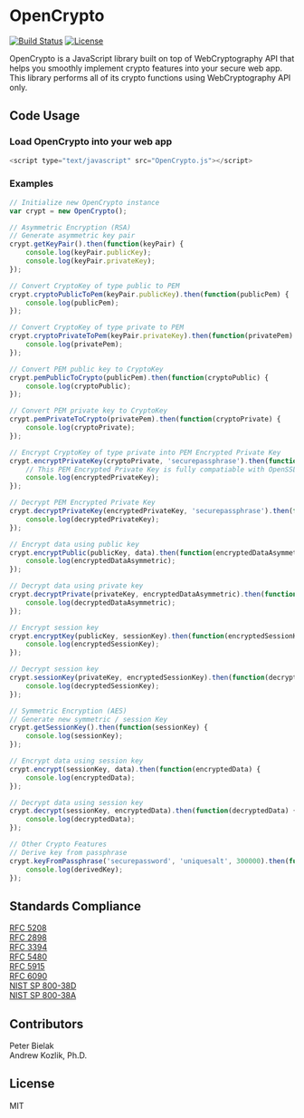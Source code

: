 # OpenCrypto
[![Build Status](https://travis-ci.org/safebash/OpenCrypto.svg?branch=master)](https://travis-ci.org/safebash/OpenCrypto)
[![License](https://img.shields.io/badge/License-MIT-blue.svg)](https://raw.githubusercontent.com/safebash/OpenCrypto/master/LICENSE.md)

OpenCrypto is a JavaScript library built on top of WebCryptography API that helps you smoothly implement
crypto features into your secure web app. This library performs all of its crypto functions using WebCryptography API only.

## Code Usage
### Load OpenCrypto into your web app
```javascript
<script type="text/javascript" src="OpenCrypto.js"></script>
```
### Examples
```javascript
// Initialize new OpenCrypto instance
var crypt = new OpenCrypto();

// Asymmetric Encryption (RSA)
// Generate asymmetric key pair
crypt.getKeyPair().then(function(keyPair) {
    console.log(keyPair.publicKey);
    console.log(keyPair.privateKey);
});

// Convert CryptoKey of type public to PEM
crypt.cryptoPublicToPem(keyPair.publicKey).then(function(publicPem) {
    console.log(publicPem);
});

// Convert CryptoKey of type private to PEM
crypt.cryptoPrivateToPem(keyPair.privateKey).then(function(privatePem) {
    console.log(privatePem);
});

// Convert PEM public key to CryptoKey
crypt.pemPublicToCrypto(publicPem).then(function(cryptoPublic) {
    console.log(cryptoPublic);
});

// Convert PEM private key to CryptoKey
crypt.pemPrivateToCrypto(privatePem).then(function(cryptoPrivate) {
    console.log(cryptoPrivate);
});

// Encrypt CryptoKey of type private into PEM Encrypted Private Key
crypt.encryptPrivateKey(cryptoPrivate, 'securepassphrase').then(function(encryptedPrivateKey) {
    // This PEM Encrypted Private Key is fully compatiable with OpenSSL
    console.log(encryptedPrivateKey);
});

// Decrypt PEM Encrypted Private Key
crypt.decryptPrivateKey(encryptedPrivateKey, 'securepassphrase').then(function(decryptedPrivateKey) {
    console.log(decryptedPrivateKey);
});

// Encrypt data using public key
crypt.encryptPublic(publicKey, data).then(function(encryptedDataAsymmetric) {
    console.log(encryptedDataAsymmetric);
});

// Decrypt data using private key
crypt.decryptPrivate(privateKey, encryptedDataAsymmetric).then(function(decryptedDataAsymmetric) {
    console.log(decryptedDataAsymmetric);
});

// Encrypt session key
crypt.encryptKey(publicKey, sessionKey).then(function(encryptedSessionKey) {
    console.log(encryptedSessionKey);
});

// Decrypt session key
crypt.sessionKey(privateKey, encryptedSessionKey).then(function(decryptedSessionKey) {
    console.log(decryptedSessionKey);
});

// Symmetric Encryption (AES)
// Generate new symmetric / session Key
crypt.getSessionKey().then(function(sessionKey) {
    console.log(sessionKey);
});

// Encrypt data using session key
crypt.encrypt(sessionKey, data).then(function(encryptedData) {
    console.log(encryptedData);
});

// Decrypt data using session key
crypt.decrypt(sessionKey, encryptedData).then(function(decryptedData) {
    console.log(decryptedData);
});

// Other Crypto Features
// Derive key from passphrase
crypt.keyFromPassphrase('securepassword', 'uniquesalt', 300000).then(function(derivedKey) {
    console.log(derivedKey);
});

```

## Standards Compliance
[RFC 5208](https://tools.ietf.org/html/rfc5208)<br>
[RFC 2898](https://tools.ietf.org/html/rfc2898)<br>
[RFC 3394](https://tools.ietf.org/html/rfc3394)<br>
[RFC 5480](https://tools.ietf.org/html/rfc5480)<br>
[RFC 5915](https://tools.ietf.org/html/rfc5915)<br>
[RFC 6090](https://tools.ietf.org/html/rfc6090)<br>
[NIST SP 800-38D](http://nvlpubs.nist.gov/nistpubs/Legacy/SP/nistspecialpublication800-38d.pdf)<br>
[NIST SP 800-38A](http://nvlpubs.nist.gov/nistpubs/Legacy/SP/nistspecialpublication800-38a.pdf)

## Contributors
Peter Bielak<br>
Andrew Kozlik, Ph.D.

## License
MIT
